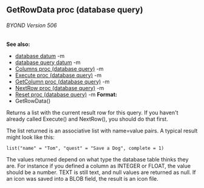 ## GetRowData proc (database query) 
###### BYOND Version 506
**See also:**
*   [database datum](/ref/database.md) -m
*   [database query datum](/ref/database/query.md) -m
*   [Columns proc (database query)](/ref/database/query/proc/Columns.md) -m
*   [Execute proc (database query)](/ref/database/query/proc/Execute.md) -m
*   [GetColumn proc (database query)](/ref/database/query/proc/GetColumn.md) -m
*   [NextRow proc (database query)](/ref/database/query/proc/NextRow.md) -m
*   [Reset proc (database query)](/ref/database/query/proc/Reset.md) -m<!-- -->
**Format:**
*   GetRowData()


Returns a list with the current result row for this query. If
you haven\'t already called Execute() and NextRow(), you should do that
first. 

The list returned is an associative list with name=value
pairs. A typical result might look like this:


`list("name" = "Tom", "quest" = "Save a Dog", complete = 1)`


The values returned depend on what type the database table
thinks they are. For instance if you defined a column as INTEGER or
FLOAT, the value should be a number. TEXT is still text, and null values
are returned as null. If an icon was saved into a BLOB field, the result
is an icon file.